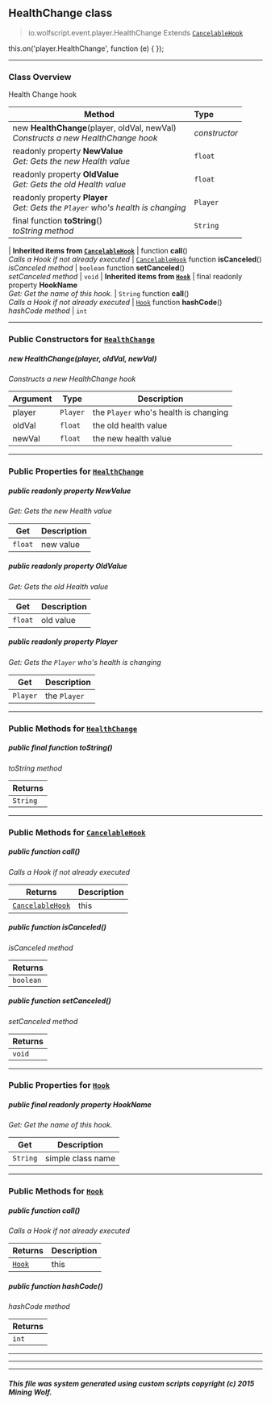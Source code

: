 ## HealthChange __class__

>io.wolfscript.event.player.HealthChange
>Extends [`CancelableHook`](../../hook/CancelableHook.md)

this.on('player.HealthChange', function (e) { });

---

### Class Overview

Health Change hook

Method | Type   
--- | :--- 
new __HealthChange__(player, oldVal, newVal) <br> _Constructs a new HealthChange hook_ | _constructor_
 readonly property __NewValue__ <br> _Get: Gets the new Health value_ | `float`
 readonly property __OldValue__ <br> _Get: Gets the old Health value_ | `float`
 readonly property __Player__ <br> _Get: Gets the `Player` who's health is changing_ | `Player`
final function __toString__() <br> _toString method_ | `String`
 |
__Inherited items from [`CancelableHook`](../../hook/CancelableHook.md)__ |
 function __call__() <br> _Calls a Hook if not already executed_ | [`CancelableHook`](../../hook/CancelableHook.md)
 function __isCanceled__() <br> _isCanceled method_ | `boolean`
 function __setCanceled__() <br> _setCanceled method_ | `void`
 |
__Inherited items from [`Hook`](../../hook/Hook.md)__ |
final readonly property __HookName__ <br> _Get: Get the name of this hook._ | `String`
 function __call__() <br> _Calls a Hook if not already executed_ | [`Hook`](../../hook/Hook.md)
 function __hashCode__() <br> _hashCode method_ | `int`







---

### Public Constructors for [`HealthChange`](HealthChange.md)

##### <a id='healthchange'></a>new __HealthChange__(player, oldVal, newVal) 

_Constructs a new HealthChange hook_

Argument | Type | Description  
--- | --- | --- 
player | `Player` | the `Player` who's health is changing
oldVal | `float` | the old health value
newVal | `float` | the new health value

---

### Public Properties for [`HealthChange`](HealthChange.md)

##### <a id='newvalue'></a>public  readonly property __NewValue__

_Get: Gets the new Health value_

Get | Description
--- | --- 
`float` | new value



##### <a id='oldvalue'></a>public  readonly property __OldValue__

_Get: Gets the old Health value_

Get | Description
--- | --- 
`float` | old value



##### <a id='player'></a>public  readonly property __Player__

_Get: Gets the `Player` who's health is changing_

Get | Description
--- | --- 
`Player` | the `Player`



---

### Public Methods for [`HealthChange`](HealthChange.md)

##### <a id='tostring'></a>public final function __toString__()

_toString method_

Returns | 
--- | 
`String` |


---

### Public Methods for [`CancelableHook`](../../hook/CancelableHook.md)

##### <a id='call'></a>public  function __call__()

_Calls a Hook if not already executed_

Returns | Description
--- | --- 
[`CancelableHook`](../../hook/CancelableHook.md) | this


##### <a id='iscanceled'></a>public  function __isCanceled__()

_isCanceled method_

Returns | 
--- | 
`boolean` |


##### <a id='setcanceled'></a>public  function __setCanceled__()

_setCanceled method_

Returns | 
--- | 
`void` |


---

### Public Properties for [`Hook`](../../hook/Hook.md)

##### <a id='hookname'></a>public final readonly property __HookName__

_Get: Get the name of this hook._

Get | Description
--- | --- 
`String` | simple class name



---

### Public Methods for [`Hook`](../../hook/Hook.md)

##### <a id='call'></a>public  function __call__()

_Calls a Hook if not already executed_

Returns | Description
--- | --- 
[`Hook`](../../hook/Hook.md) | this


##### <a id='hashcode'></a>public  function __hashCode__()

_hashCode method_

Returns | 
--- | 
`int` |


---


---


---


##### This file was system generated using custom scripts copyright (c) 2015 Mining Wolf.
	

